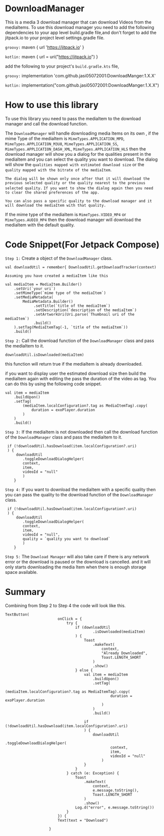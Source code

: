 # DownloadManager

This is a media 3 download manager that can download Videos from the mediaItems.
To use this download manager you need to add the following dependencies to your app level build.gradle file,and don't forget to add
the jitpack.io to your project level settings.gradle file.

`groovy:`
maven { url 'https://jitpack.io' }

`kotlin:`
maven { url = uri("https://jitpack.io") }

add the following to your project's `build.gradle.kts` file,

`groovy:`
implementation 'com.github.jasi05072001:DownloadManger:1.X.X'

`kotlin:`
implementation("com.github.jasi05072001:DownloadManger:1.X.X")

# How to use this library
To use this library you need to pass the mediaItem to the download manager and call the download
function.

The `DownloadManager` will handle downloading media Items on its own , if the mime Type of the mediaItem is
`MimeTypes.APPLICATION_MPD`, `MimeTypes.APPLICATION_M3U8`, `MimeTypes.APPLICATION_SS`, `MimeTypes.APPLICATION_DASH_XML`, `MimeTypes.APPLICATION_HLS`
then the download manager will show you a dialog for the qualities present in the mediaItem and you can select the quality you want to download.
The dialog will show the `qualities mapped with estimated download size` or the `quality mapped with the bitrate of the mediaItem`.

`The dialog will be shown only once after that it will download the previous selected quality or the quality nearest to the previous selected quality.`
`If you want to show the dialog again then you need to clear the shared preferences of the app.`


`You can also pass a specific quality to the download manager and it will download the mediaItem with that quality.`


If the mime type of the mediaItem is `MimeTypes.VIDEO_MP4` or `MimeTypes.AUDIO_MP4` then the download manager will download the mediaItem with the default quality.


# Code Snippet(For Jetpack Compose)

`Step 1:`
Create a object of the `DownloadManager` class.

```
val downloadUtil = remember{ DownloadUtil.getDownloadTracker(context)
```

`Assuming you have created a mediaItem like this`

```
val mediaItem = MediaItem.Builder()
    .setUri(`your uri`)
    .setMimeType(`mime type of the mediaItem`)
    .setMediaMetadata(
        MediaMetadata.Builder()
             .setTitle(`title of the mediaItem`)
             .setDescription(`description of the mediaItem`)
             .setArtworkUri(Uri.parse(`Thumbnail uri of the mediaItem`)
             .build()
    ).setTag(MediaItemTag(-1, `title of the mediaItem`))
    .build()
```

`Step 2:`
Call the download function of the `DownloadManager` class and pass the mediaItem to it.
```
downloadUtil.isDownloaded(mediaItem)
```
this function will return true if the mediaItem is already downloaded.

if you want to display user the estimated download size then build the mediaItem again with editing the pass the duration of the video as tag.
You can do this by using the following code snippet.

```
val item = mediaItem
    .buildUpon()
    .setTag(
        (mediaItem.localConfiguration?.tag as MediaItemTag).copy(
            duration = exoPlayer.duration
        )
    )
    .build()
```

`Step 3:`
If the mediaItem is not downloaded then call the download function of the `DownloadManager` class and pass the mediaItem to it.
```
 if (!downloadUtil.hasDownload(item.localConfiguration?.uri)
 ) {
     downloadUtil
        .toggleDownloadDialogHelper(
        context,
        item,
        videoId = "null"
        )
    }
```

`Step 4:`
If you want to download the mediaItem with a specific quality then you can pass the quality to the download function of the `DownloadManager` class.
```
 if (!downloadUtil.hasDownload(item.localConfiguration?.uri)
 ) {
     downloadUtil
        .toggleDownloadDialogHelper(
        context,
        item,
        videoId = "null",
        quality = `quality you want to download`
        )
    }
```

`Step 5:`
The  `Download Manager` will also take care if there is any network error or the download is paused or the download is cancelled. and it will only starts downloading the media Item when there is enough storage space available.



# Summary
Combining from Step 2 to Step 4 the code will look like this.

```
TextButton(
                        onClick = {
                            try {
                                if (downloadUtil
                                        .isDownloaded(mediaItem)
                                ) {
                                    Toast
                                        .makeText(
                                            context,
                                            "Already Downloaded",
                                            Toast.LENGTH_SHORT
                                        )
                                        .show()
                                } else {
                                    val item = mediaItem
                                        .buildUpon()
                                        .setTag(
                                            (mediaItem.localConfiguration?.tag as MediaItemTag).copy(
                                                duration = exoPlayer.duration
                                            )
                                        )
                                        .build()

                                    if (!downloadUtil.hasDownload(item.localConfiguration?.uri)
                                    ) {
                                        downloadUtil
                                            .toggleDownloadDialogHelper(
                                                context,
                                                item,
                                                videoId = "null"
                                            )
                                    }
                                }
                            } catch (e: Exception) {
                                Toast
                                    .makeText(
                                        context,
                                        e.message.toString(),
                                        Toast.LENGTH_SHORT
                                    )
                                    .show()
                                Log.d("error", e.message.toString())
                            }
                        }) {
                        Text(text = "Download")

                    }
```






